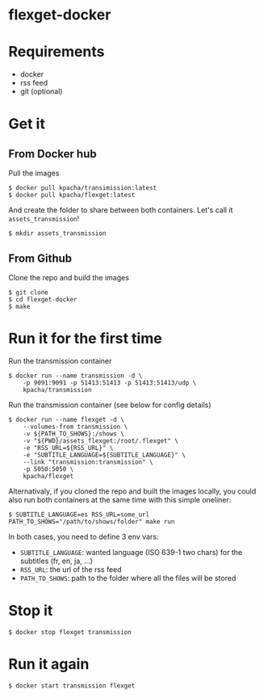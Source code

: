 flexget-docker
====

# Requirements

+ docker
+ rss feed
+ git (optional)

# Get it

## From Docker hub

Pull the images

	$ docker pull kpacha/transimission:latest
	$ docker pull kpacha/flexget:latest

And create the folder to share between both containers. Let's call it `assets_transmission`!

	$ mkdir assets_transmission

## From Github

Clone the repo and build the images

	$ git clone
	$ cd flexget-docker
	$ make

# Run it for the first time

Run the transmission container

	$ docker run --name transmission -d \
	    -p 9091:9091 -p 51413:51413 -p 51413:51413/udp \
	    kpacha/transmission

Run the transmission container (see below for config details)

	$ docker run --name flexget -d \
	    --volumes-from transmission \
	    -v ${PATH_TO_SHOWS}:/shows \
	    -v "${PWD}/assets_flexget:/root/.flexget" \
	    -e "RSS_URL=${RSS_URL}" \
	    -e "SUBTITLE_LANGUAGE=${SUBTITLE_LANGUAGE}" \
	    --link "transmission:transmission" \
	    -p 5050:5050 \
	    kpacha/flexget

Alternativaly, if you cloned the repo and built the images locally, you could also run both containers at the same time with this simple oneliner:

	$ SUBTITLE_LANGUAGE=es RSS_URL=some_url PATH_TO_SHOWS="/path/to/shows/folder" make run

In both cases, you need to define 3 env vars:

+ `SUBTITLE_LANGUAGE`: wanted language (ISO 639-1 two chars) for the subtitles (fr, en, ja, ...)
+ `RSS_URL`: the url of the rss feed
+ `PATH_TO_SHOWS`: path to the folder where all the files will be stored

# Stop it

	$ docker stop flexget transmission

# Run it again

	$ docker start transmission flexget
